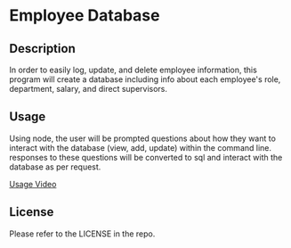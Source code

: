 # Employee Database

## Description

In order to easily log, update, and delete employee information, this program will create a database including info about each employee's role, department, salary, and direct supervisors.

## Usage

Using node, the user will be prompted questions about how they want to interact with the database (view, add, update) within the command line. responses to these questions will be converted to sql and interact with the database as per request.

[Usage Video](https://drive.google.com/file/d/1zNR4-LCtLzHZi4zJtxVG7OSIeqWAN79m/view)

## License

Please refer to the LICENSE in the repo.